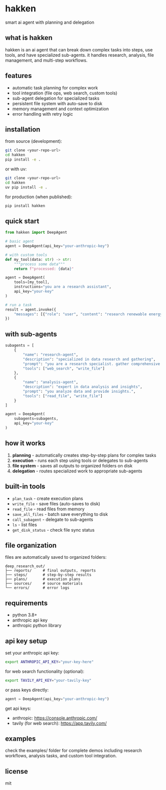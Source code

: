 # hakken

smart ai agent with planning and delegation

## what is hakken

hakken is an  ai agent that can break down complex tasks into steps, use tools, and have specialized sub-agents. it handles research, analysis, file management, and multi-step workflows.

## features

- automatic task planning for complex work
- tool integration (file ops, web search, custom tools)
- sub-agent delegation for specialized tasks
- persistent file system with auto-save to disk
- memory management and context optimization
- error handling with retry logic

## installation

from source (development):

```bash
git clone <your-repo-url>
cd hakken
pip install -e .
```

or with uv:

```bash
git clone <your-repo-url>
cd hakken  
uv pip install -e .
```

for production (when published):

```bash
pip install hakken
```

## quick start

```python
from hakken import DeepAgent

# basic agent
agent = DeepAgent(api_key="your-anthropic-key")

# with custom tools
def my_tool(data: str) -> str:
    """process some data"""
    return f"processed: {data}"

agent = DeepAgent(
    tools=[my_tool],
    instructions="you are a research assistant",
    api_key="your-key"
)

# run a task
result = agent.invoke({
    "messages": [{"role": "user", "content": "research renewable energy trends"}]
})
```

## with sub-agents

```python
subagents = [
    {
        "name": "research-agent",
        "description": "specialized in data research and gathering",
        "prompt": "you are a research specialist. gather comprehensive data.",
        "tools": ["web_search", "write_file"]
    },
    {
        "name": "analysis-agent", 
        "description": "expert in data analysis and insights",
        "prompt": "you analyze data and provide insights.",
        "tools": ["read_file", "write_file"]
    }
]

agent = DeepAgent(
    subagents=subagents,
    api_key="your-key"
)
```

## how it works

1. **planning** - automatically creates step-by-step plans for complex tasks
2. **execution** - runs each step using tools or delegates to sub-agents
3. **file system** - saves all outputs to organized folders on disk
4. **delegation** - routes specialized work to appropriate sub-agents

## built-in tools

- `plan_task` - create execution plans
- `write_file` - save files (auto-saves to disk)
- `read_file` - read files from memory
- `save_all_files` - batch save everything to disk
- `call_subagent` - delegate to sub-agents
- `ls` - list files
- `get_disk_status` - check file sync status

## file organization

files are automatically saved to organized folders:

```
deep_research_out/
├── reports/     # final outputs, reports
├── steps/       # step-by-step results  
├── plans/       # execution plans
├── sources/     # source materials
└── errors/      # error logs
```

## requirements

- python 3.8+
- anthropic api key
- anthropic python library

## api key setup

set your anthropic api key:

```bash
export ANTHROPIC_API_KEY="your-key-here"
```

for web search functionality (optional):

```bash
export TAVILY_API_KEY="your-tavily-key"
```

or pass keys directly:

```python
agent = DeepAgent(api_key="your-anthropic-key")
```

get api keys:
- anthropic: https://console.anthropic.com/
- tavily (for web search): https://app.tavily.com/

## examples

check the examples/ folder for complete demos including research workflows, analysis tasks, and custom tool integration.

## license

mit